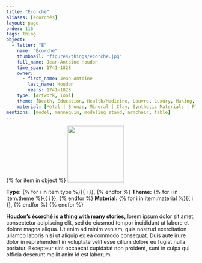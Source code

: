```yaml
---
title: "Écorché"
aliases: [écorchés]
layout: page
order: 116
tags: thing
object:
  - letter: "E"
    name: "Écorché"
    thumbnail: "figures/things/ecorche.jpg"
    full_name: Jean-Antoine Houdon
    time_span: 1741–1828
    owner:
      - first_name: Jean-Antoine
        last_name: Houdon
        years: 1741–1828
    type: [Artwork, Tool]
    theme: [Death, Education, Health/Medicine, Louvre, Luxury, Making, Studio, Travel]
    material: [Metal | Bronze, Mineral | Clay, Synthetic Materials | Plaster]
mentions: [model, mannequin, modeling stand, armchair, table]
---
```


{% for item in object %}
<img src="/_assets/images/{{ item.thumbnail }}" width="150"/>

**Type:** {% for i in item.type %}{{ i }}, {% endfor %}
**Theme:** {% for i in item.theme %}{{ i }}, {% endfor %}
**Material:** {% for i in item.material %}{{ i }}, {% endfor %}
{% endfor %}

**Houdon’s écorché is a thing with many stories,** lorem ipsum dolor sit amet, consectetur adipiscing elit, sed do eiusmod tempor incididunt ut labore et dolore magna aliqua. Ut enim ad minim veniam, quis nostrud exercitation ullamco laboris nisi ut aliquip ex ea commodo consequat. Duis aute irure dolor in reprehenderit in voluptate velit esse cillum dolore eu fugiat nulla pariatur. Excepteur sint occaecat cupidatat non proident, sunt in culpa qui officia deserunt mollit anim id est laborum.